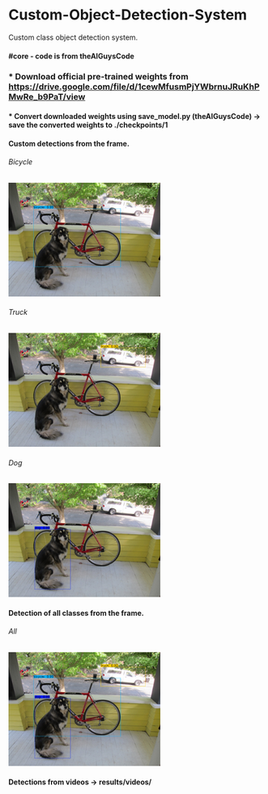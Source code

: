 # Custom-Object-Detection-System
Custom class object detection system.

#### #core - code is from theAIGuysCode
### * Download official pre-trained weights from https://drive.google.com/file/d/1cewMfusmPjYWbrnuJRuKhPMwRe_b9PaT/view
#### * Convert downloaded weights using save_model.py (theAIGuysCode) -> save the converted weights to ./checkpoints/1


#### Custom detections from the frame.

###### Bicycle
<img src="results/images/bicycle.png" width="300">

###### Truck
<img src="results/images/truck.png" width="300">

###### Dog
<img src="results/images/dog.png" width="300">

#### Detection of all classes from the frame.

###### All
<img src="results/images/all.png" width="300">


#### Detections from videos -> results/videos/




